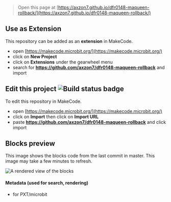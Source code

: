 
> Open this page at [https://axzon7.github.io/dfr0148-maqueen-rollback/](https://axzon7.github.io/dfr0148-maqueen-rollback/)

## Use as Extension

This repository can be added as an **extension** in MakeCode.

* open [https://makecode.microbit.org/](https://makecode.microbit.org/)
* click on **New Project**
* click on **Extensions** under the gearwheel menu
* search for **https://github.com/axzon7/dfr0148-maqueen-rollback** and import

## Edit this project ![Build status badge](https://github.com/axzon7/dfr0148-maqueen-rollback/workflows/MakeCode/badge.svg)

To edit this repository in MakeCode.

* open [https://makecode.microbit.org/](https://makecode.microbit.org/)
* click on **Import** then click on **Import URL**
* paste **https://github.com/axzon7/dfr0148-maqueen-rollback** and click import

## Blocks preview

This image shows the blocks code from the last commit in master.
This image may take a few minutes to refresh.

![A rendered view of the blocks](https://github.com/axzon7/dfr0148-maqueen-rollback/raw/master/.github/makecode/blocks.png)

#### Metadata (used for search, rendering)

* for PXT/microbit
<script src="https://makecode.com/gh-pages-embed.js"></script><script>makeCodeRender("{{ site.makecode.home_url }}", "{{ site.github.owner_name }}/{{ site.github.repository_name }}");</script>
